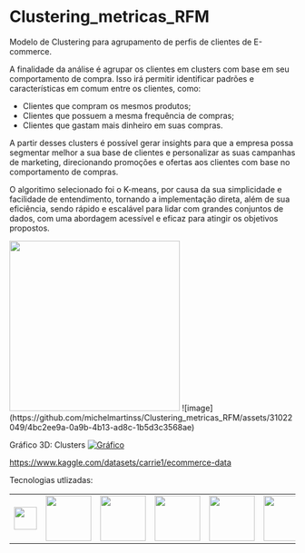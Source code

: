 # Clustering_metricas_RFM
Modelo de Clustering para agrupamento de perfis de clientes de E-commerce. 

A finalidade da análise é agrupar os clientes em clusters com base em seu comportamento de compra. Isso irá permitir identificar padrões e características em
comum entre os clientes, como:
 - Clientes que compram os mesmos produtos;
 - Clientes que possuem a mesma frequência de compras;
 - Clientes que gastam mais dinheiro em suas compras.    

A partir desses clusters é possível gerar insights para que a empresa possa segmentar melhor a sua base de clientes e personalizar as suas campanhas de marketing, direcionando
promoções e ofertas aos clientes com base no comportamento de compras.

O algoritimo selecionado foi o K-means, por causa da sua simplicidade e facilidade de entendimento, tornando a implementação direta, além de sua eficiência, sendo rápido e escalável para lidar com grandes conjuntos de dados, com uma abordagem acessível e eficaz para atingir os objetivos propostos.

<img src="https://github.com/michelmartinss/Clustering_metricas_RFM/assets/31022049/94bccfaa-aa22-4a3d-aa4a-aa9cfbdeb83b" width="300">
![image](https://github.com/michelmartinss/Clustering_metricas_RFM/assets/31022049/4bc2ee9a-0a9b-4b13-ad8c-1b5d3c3568ae)

Gráfico 3D: Clusters
<a href="https://michelmartinss.github.io/Clustering_metricas_RFM/Grafico_3D_cluster.html" target="_blank"><img src="https://github.com/michelmartinss/Clustering_metricas_RFM/assets/31022049/4bc2ee9a-0a9b-4b13-ad8c-1b5d3c3568ae" alt="Gráfico"></a>

https://www.kaggle.com/datasets/carrie1/ecommerce-data

Tecnologias utlizadas:
<table border="0" style="border-collapse: collapse; border: none;">
  <tr>
    <td style="border:none;"><img src="https://github.com/michelmartinss/Regressao_Linear_Marketing/assets/31022049/95dc35b8-f655-4c0e-892b-b3713a1e2421" width="40"></td>
    <td style="border:none;"><img src="https://github.com/michelmartinss/Regressao_Linear_Marketing/assets/31022049/64ad5af2-4a51-4587-b385-c3e5df20e4e4" width="80"></td>
    <td style="border:none;"><img src="https://github.com/michelmartinss/Regressao_Linear_Marketing/assets/31022049/1818bf1d-2f92-467b-afae-6af653625578" width="80"></td>
    <td style="border:none;"><img src="https://github.com/michelmartinss/Regressao_Linear_Marketing/assets/31022049/245c6aa4-52a4-452e-b29b-ef1d73b50524" width="80"></td>
    <td style="border:none;"><img src="https://github.com/michelmartinss/Regressao_Linear_Marketing/assets/31022049/f35d0fa5-f95d-4d45-a4b7-e4b699fb328e" width="80"></td>
    <td style="border:none;"><img src="https://github.com/michelmartinss/Regressao_Linear_Marketing/assets/31022049/4fd8096c-5f0a-4c63-a598-f785b19e6e5e" width="80"></td>
    <td style="border:none;"><img src="https://github.com/michelmartinss/Regressao_Linear_Marketing/assets/31022049/e5b9f41b-49d1-487d-abea-4a8936ca487e" width="40"></td>
    <td style="border:none;"><img src="https://github.com/michelmartinss/Regressao_Linear_Marketing/assets/31022049/37619a9d-a66a-4c49-a4c4-3f3a0571e3c4" width="40"></td>
  </tr>
</table><br>
